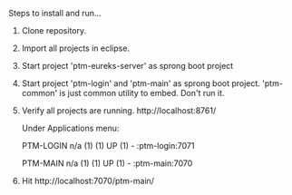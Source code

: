 Steps to install and run...

1. Clone repository.
2. Import all projects in eclipse.
3. Start project 'ptm-eureks-server' as sprong boot project
4. Start project 'ptm-login' and 'ptm-main' as sprong boot project. 'ptm-common' is just common utility to embed. Don't run it.
5. Verify all projects are running. 
    http://localhost:8761/
    
    Under Applications menu:
    
    PTM-LOGIN	n/a (1)	(1)	UP (1) - <host name>:ptm-login:7071
    
    PTM-MAIN	n/a (1)	(1)	UP (1) - <host name>:ptm-main:7070
    
6. Hit http://localhost:7070/ptm-main/
